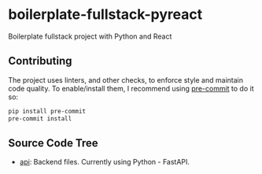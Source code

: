 # boilerplate-fullstack-pyreact

Boilerplate fullstack project with Python and React


## Contributing

The project uses linters, and other checks, to enforce style and maintain code quality.
To enable/install them, I recommend using [pre-commit](https://pre-commit.com/) to do
it so:

```bash
pip install pre-commit
pre-commit install
```

## Source Code Tree

- [api](api/): Backend files. Currently using Python - FastAPI.
